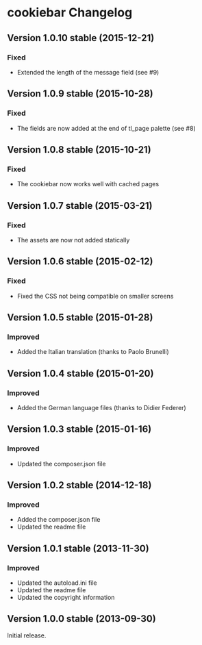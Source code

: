 cookiebar Changelog
===================

Version 1.0.10 stable (2015-12-21)
---------------------------------

### Fixed
- Extended the length of the message field (see #9)


Version 1.0.9 stable (2015-10-28)
---------------------------------

### Fixed
- The fields are now added at the end of tl_page palette (see #8)


Version 1.0.8 stable (2015-10-21)
---------------------------------

### Fixed
- The cookiebar now works well with cached pages


Version 1.0.7 stable (2015-03-21)
---------------------------------

### Fixed
- The assets are now not added statically


Version 1.0.6 stable (2015-02-12)
---------------------------------

### Fixed
- Fixed the CSS not being compatible on smaller screens


Version 1.0.5 stable (2015-01-28)
---------------------------------

### Improved
- Added the Italian translation (thanks to Paolo Brunelli)


Version 1.0.4 stable (2015-01-20)
---------------------------------

### Improved
- Added the German language files (thanks to Didier Federer)


Version 1.0.3 stable (2015-01-16)
---------------------------------

### Improved
- Updated the composer.json file


Version 1.0.2 stable (2014-12-18)
---------------------------------

### Improved
- Added the composer.json file
- Updated the readme file


Version 1.0.1 stable (2013-11-30)
---------------------------------

### Improved
- Updated the autoload.ini file
- Updated the readme file
- Updated the copyright information


Version 1.0.0 stable (2013-09-30)
---------------------------------

Initial release.